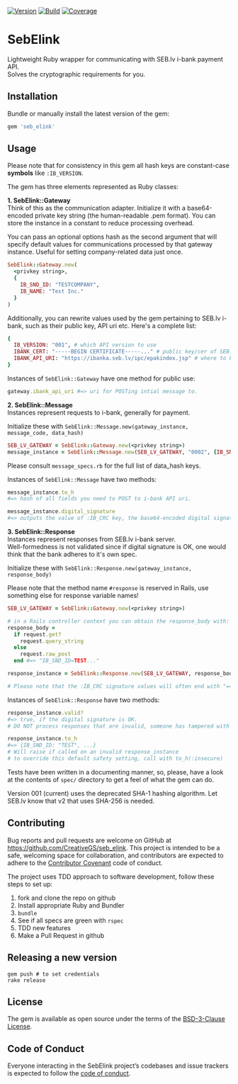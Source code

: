 [![Version](https://badge.fury.io/rb/seb_elink.svg)](https://badge.fury.io/rb/seb_elink)
[![Build](https://circleci.com/gh/CreativeGS/seb_elink/tree/master.svg?style=shield)](https://circleci.com/gh/CreativeGS/seb_elink/tree/master)
[![Coverage](https://coveralls.io/repos/github/CreativeGS/seb_elink/badge.svg?branch=master)](https://coveralls.io/github/CreativeGS/seb_elink?branch=master)

# SebElink
Lightweight Ruby wrapper for communicating with SEB.lv i-bank payment API.  
Solves the cryptographic requirements for you.  

## Installation
Bundle or manually install the latest version of the gem:

```ruby
gem 'seb_elink'
```

## Usage
Please note that for consistency in this gem all hash keys are constant-case __symbols__ like `:IB_VERSION`.

The gem has three elements represented as Ruby classes:

__1. SebElink::Gateway__  
Think of this as the communication adapter. Initialize it with a base64-encoded private key string (the human-readable .pem format). You can store the instance in a constant to reduce processing overhead.  

You can pass an optional options hash as the second argument that will specify default values for communications processed by that gateway instance. Useful for setting company-related data just once.  

```rb
SebElink::Gateway.new(
  <privkey string>,
  {
    IB_SND_ID: "TESTCOMPANY",
    IB_NAME: "Test Inc."
  }
)
```

Additionally, you can rewrite values used by the gem pertaining to SEB.lv i-bank, such as their public key, API uri etc. Here's a complete list:

```rb
{
  IB_VERSION: "001", # which API version to use
  IBANK_CERT: "-----BEGIN CERTIFICATE-----..." # public key/cer of SEB.lv, changes rarely
  IBANK_API_URI: "https://ibanka.seb.lv/ipc/epakindex.jsp" # where to POST users
}
```

Instances of `SebElink::Gateway` have one method for public use:

```rb
gateway.ibank_api_uri #=> uri for POSTing intial message to.
```

__2. SebElink::Message__   
Instances represent requests to i-bank, generally for payment.  

Initialize these with `SebElink::Message.new(gateway_instance, message_code, data_hash)`

```rb
SEB_LV_GATEWAY = SebElink::Gateway.new(<privkey string>)
message_instance = SebElink::Message.new(SEB_LV_GATEWAY, "0002", {IB_SND_ID: ...})
```

Please consult `message_specs.rb` for the full list of data_hash keys.  

Instances of `SebElink::Message` have two methods:

```rb
message_instance.to_h
#=> hash of all fields you need to POST to i-bank API uri.

message_instance.digital_signature
#=> outputs the value of :IB_CRC key, the base64-encoded digital signature of the message
```

__3. SebElink::Response__   
Instances represent responses from SEB.lv i-bank server.  
Well-formedness is not validated since if digital signature is OK, one would think that the bank adheres to it's own spec.  

Initialize these with `SebElink::Response.new(gateway_instance, response_body)`

Please note that the method name `#response` is reserved in Rails, use something else for response variable names!

```rb
SEB_LV_GATEWAY = SebElink::Gateway.new(<privkey string>)

# in a Rails controller context you can obtain the response_body with:
response_body =
  if request.get?
    request.query_string
  else
    request.raw_post
  end #=> "IB_SND_ID=TEST..."

response_instance = SebElink::Response.new(SEB_LV_GATEWAY, response_body)

# Please note that the :IB_CRC signature values will often end with "==\n" which, when uri-escaped will be "%3D%3D%0A", pass the response just like that into the initializer 
```

Instances of `SebElink::Response` have two methods:

```rb
response_instance.valid?
#=> true, if the digital signature is OK.
# DO NOT process responses that are invalid, someone has tampered with the values!

response_instance.to_h
#=> {IB_SND_ID: "TEST", ...}
# Will raise if called on an invalid response_instance
# to override this default safety setting, call with to_h(:insecure)
```

Tests have been written in a documenting manner, so, please,
have a look at the contents of `spec/` directory to get a feel of what the gem can do.  

Version 001 (current) uses the deprecated SHA-1 hashing algorithm. Let SEB.lv know that v2 that uses SHA-256 is needed. 

## Contributing
Bug reports and pull requests are welcome on GitHub at https://github.com/CreativeGS/seb_elink. This project is intended to be a safe, welcoming space for collaboration, and contributors are expected to adhere to the [Contributor Covenant](http://contributor-covenant.org) code of conduct.

The project uses TDD approach to software development, follow these steps to set up:
1. fork and clone the repo on github
2. Install appropriate Ruby and Bundler
3. `bundle`
4. See if all specs are green with `rspec`
5. TDD new features
6. Make a Pull Request in github

## Releasing a new version

```
gem push # to set credentials
rake release
```

## License

The gem is available as open source under the terms of the [BSD-3-Clause License](https://opensource.org/licenses/BSD-3-Clause).

## Code of Conduct

Everyone interacting in the SebElink project’s codebases and issue trackers is expected to follow the [code of conduct](https://github.com/CreativeGS/seb_elink/blob/master/CODE_OF_CONDUCT.md).
